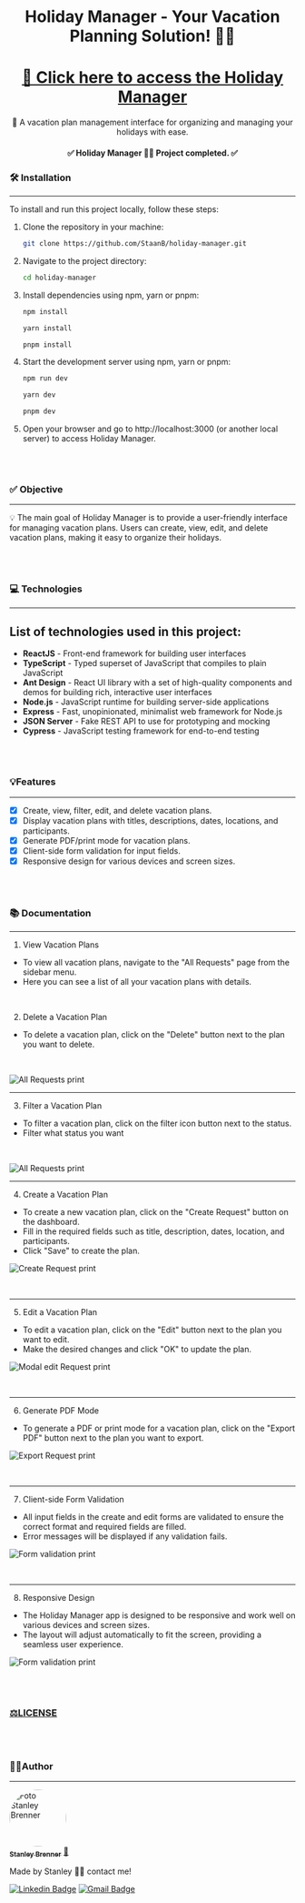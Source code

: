 <div align="center">

<h1 align="center">Holiday Manager - Your Vacation Planning Solution! 🌴🌞</h1>

<h1 align="center">
    <a href="https://holiday-manager.vercel.app/">🔗 Click here to access the Holiday Manager</a>
</h1>

<p align="center">🚀 A vacation plan management interface for organizing and managing your holidays with ease.</p>

<h4 align="center"> 
	✅ Holiday Manager 🌴🌞 Project completed.  ✅
</h4>
</div>

### 🛠️ Installation
---
To install and run this project locally, follow these steps:

1.  Clone the repository in your machine:

    ```sh
    git clone https://github.com/StaanB/holiday-manager.git
    ```

2.  Navigate to the project directory:

    ```sh
    cd holiday-manager
    ```

3.  Install dependencies using npm, yarn or pnpm:

    ```sh
    npm install
    ```

    ```sh
    yarn install
    ```

    ```sh
    pnpm install
    ```

4.  Start the development server using npm, yarn or pnpm:

    ```sh
    npm run dev
    ```

    ```sh
    yarn dev
    ```

    ```sh
    pnpm dev
    ```

5.  Open your browser and go to http://localhost:3000 (or another local server) to access Holiday Manager.
<br/>   
<br/>

### ✅ Objective
---
<p>💡 The main goal of Holiday Manager is to provide a user-friendly interface for managing vacation plans. Users can create, view, edit, and delete vacation plans, making it easy to organize their holidays.</p>
<br/>   
<br/> 

### 💻 Technologies
---
<h2>List of technologies used in this project: </h2>

- **ReactJS** - Front-end framework for building user interfaces
- **TypeScript** - Typed superset of JavaScript that compiles to plain JavaScript
- **Ant Design** - React UI library with a set of high-quality components and demos for building rich, interactive user interfaces
- **Node.js** - JavaScript runtime for building server-side applications
- **Express** - Fast, unopinionated, minimalist web framework for Node.js
- **JSON Server** - Fake REST API to use for prototyping and mocking
- **Cypress** - JavaScript testing framework for end-to-end testing
  
<br/>   
<br/>

### 💡Features
---
- [x] Create, view, filter, edit, and delete vacation plans.
- [x] Display vacation plans with titles, descriptions, dates, locations, and participants.
- [x] Generate PDF/print mode for vacation plans.
- [x] Client-side form validation for input fields.
- [x] Responsive design for various devices and screen sizes.
<br/>   
<br/> 

### 📚 Documentation
---

1. View Vacation Plans
 - To view all vacation plans, navigate to the "All Requests" page from the sidebar menu.
 - Here you can see a list of all your vacation plans with details.
<br/>

2. Delete a Vacation Plan
 - To delete a vacation plan, click on the "Delete" button next to the plan you want to delete.
<br/>

   
 ![All Requests print](./src/assets/images/print-all-requests.png)
 
---

3. Filter a Vacation Plan
 - To filter a vacation plan, click on the filter icon button next to the status.
 - Filter what status you want
<br/>

   
 ![All Requests print](./src/assets/images/print-filter.png)
 
---

4. Create a Vacation Plan
 - To create a new vacation plan, click on the "Create Request" button on the dashboard.
 - Fill in the required fields such as title, description, dates, location, and participants.
 - Click "Save" to create the plan.
   
 ![Create Request print](./src/assets/images/print-create-request.png)
 
<br/>

---

5. Edit a Vacation Plan
 - To edit a vacation plan, click on the "Edit" button next to the plan you want to edit.
 - Make the desired changes and click "OK" to update the plan.
   
 ![Modal edit Request print](./src/assets/images/print-modal-editing.png)
 
<br/>

---

6. Generate PDF Mode
 - To generate a PDF or print mode for a vacation plan, click on the "Export PDF" button next to the plan you want to export.
   
 ![Export Request print](./src/assets/images/print-export-request.png)
 
<br/>

---

7. Client-side Form Validation
 - All input fields in the create and edit forms are validated to ensure the correct format and required fields are filled.
 - Error messages will be displayed if any validation fails.
   
 ![Form validation print](./src/assets/images/print-form-validation.png)
 
<br/>

---

8. Responsive Design
 - The Holiday Manager app is designed to be responsive and work well on various devices and screen sizes.
 - The layout will adjust automatically to fit the screen, providing a seamless user experience.

 ![Form validation print](./src/assets/images/print-responsive.png)
 
   
<br/>
<br/>

<h3><a href="https://github.com/StaanB/holiday-manager/blob/main/LICENSE">⚖️LICENSE</a></h3>

<br/>   
<br/> 

### 🧑🏻Author
---
<a href="https://github.com/StaanB">
 <img style="border-radius: 50%;" src="https://avatars.githubusercontent.com/u/86057261?v=4" width="100px;" alt="Foto Stanley Brenner"/>
 <br />
 <sub><b>Stanley Brenner</b></sub></a> <a href="https://stanley-b.vercel.app/" title="Stanley">🚀</a>

Made by Stanley 👋🏽 contact me!

[![Linkedin Badge](https://img.shields.io/badge/-Stanley-blue?style=flat-square&logo=Linkedin&logoColor=white&link=https://www.linkedin.com/in/stanley-brenner-front-end/)](https://www.linkedin.com/in/stanley-brenner-front-end/)
[![Gmail Badge](https://img.shields.io/badge/-stanleybrenner@gmail.com-c14438?style=flat-square&logo=Gmail&logoColor=white&link=mailto:stanleybrenner@gmail.com)](mailto:stanleybrenner@gmail.com)
